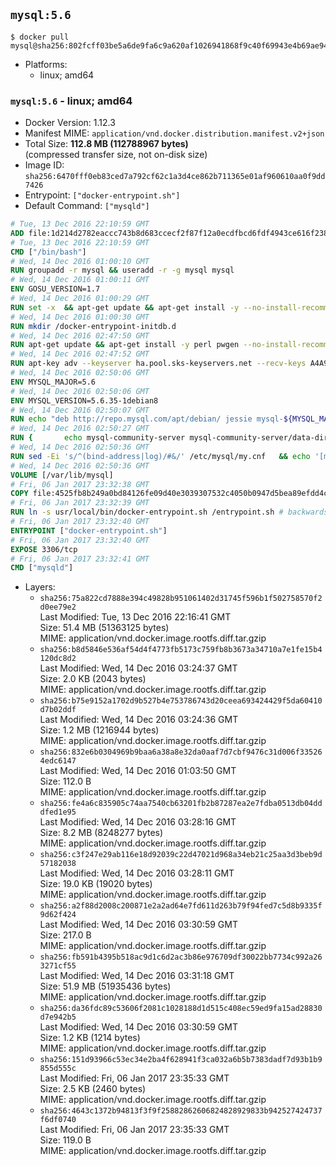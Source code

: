 ## `mysql:5.6`

```console
$ docker pull mysql@sha256:802fcff03be5a6de9fa6c9a620af1026941868f9c40f69943e4b69ae94aac267
```

-	Platforms:
	-	linux; amd64

### `mysql:5.6` - linux; amd64

-	Docker Version: 1.12.3
-	Manifest MIME: `application/vnd.docker.distribution.manifest.v2+json`
-	Total Size: **112.8 MB (112788967 bytes)**  
	(compressed transfer size, not on-disk size)
-	Image ID: `sha256:6470fff0eb83ced7a792cf62c1a3d4ce862b711365e01af960610aa0f9dd7426`
-	Entrypoint: `["docker-entrypoint.sh"]`
-	Default Command: `["mysqld"]`

```dockerfile
# Tue, 13 Dec 2016 22:10:59 GMT
ADD file:1d214d2782eaccc743b8d683ccecf2f87f12a0ecdfbcd6fdf4943ce616f23870 in / 
# Tue, 13 Dec 2016 22:10:59 GMT
CMD ["/bin/bash"]
# Wed, 14 Dec 2016 01:00:10 GMT
RUN groupadd -r mysql && useradd -r -g mysql mysql
# Wed, 14 Dec 2016 01:00:11 GMT
ENV GOSU_VERSION=1.7
# Wed, 14 Dec 2016 01:00:29 GMT
RUN set -x 	&& apt-get update && apt-get install -y --no-install-recommends ca-certificates wget && rm -rf /var/lib/apt/lists/* 	&& wget -O /usr/local/bin/gosu "https://github.com/tianon/gosu/releases/download/$GOSU_VERSION/gosu-$(dpkg --print-architecture)" 	&& wget -O /usr/local/bin/gosu.asc "https://github.com/tianon/gosu/releases/download/$GOSU_VERSION/gosu-$(dpkg --print-architecture).asc" 	&& export GNUPGHOME="$(mktemp -d)" 	&& gpg --keyserver ha.pool.sks-keyservers.net --recv-keys B42F6819007F00F88E364FD4036A9C25BF357DD4 	&& gpg --batch --verify /usr/local/bin/gosu.asc /usr/local/bin/gosu 	&& rm -r "$GNUPGHOME" /usr/local/bin/gosu.asc 	&& chmod +x /usr/local/bin/gosu 	&& gosu nobody true 	&& apt-get purge -y --auto-remove ca-certificates wget
# Wed, 14 Dec 2016 01:00:30 GMT
RUN mkdir /docker-entrypoint-initdb.d
# Wed, 14 Dec 2016 02:47:50 GMT
RUN apt-get update && apt-get install -y perl pwgen --no-install-recommends && rm -rf /var/lib/apt/lists/*
# Wed, 14 Dec 2016 02:47:52 GMT
RUN apt-key adv --keyserver ha.pool.sks-keyservers.net --recv-keys A4A9406876FCBD3C456770C88C718D3B5072E1F5
# Wed, 14 Dec 2016 02:50:06 GMT
ENV MYSQL_MAJOR=5.6
# Wed, 14 Dec 2016 02:50:06 GMT
ENV MYSQL_VERSION=5.6.35-1debian8
# Wed, 14 Dec 2016 02:50:07 GMT
RUN echo "deb http://repo.mysql.com/apt/debian/ jessie mysql-${MYSQL_MAJOR}" > /etc/apt/sources.list.d/mysql.list
# Wed, 14 Dec 2016 02:50:27 GMT
RUN { 		echo mysql-community-server mysql-community-server/data-dir select ''; 		echo mysql-community-server mysql-community-server/root-pass password ''; 		echo mysql-community-server mysql-community-server/re-root-pass password ''; 		echo mysql-community-server mysql-community-server/remove-test-db select false; 	} | debconf-set-selections 	&& apt-get update && apt-get install -y mysql-server="${MYSQL_VERSION}" && rm -rf /var/lib/apt/lists/* 	&& rm -rf /var/lib/mysql && mkdir -p /var/lib/mysql /var/run/mysqld 	&& chown -R mysql:mysql /var/lib/mysql /var/run/mysqld 	&& chmod 777 /var/run/mysqld
# Wed, 14 Dec 2016 02:50:36 GMT
RUN sed -Ei 's/^(bind-address|log)/#&/' /etc/mysql/my.cnf 	&& echo '[mysqld]\nskip-host-cache\nskip-name-resolve' > /etc/mysql/conf.d/docker.cnf
# Wed, 14 Dec 2016 02:50:36 GMT
VOLUME [/var/lib/mysql]
# Fri, 06 Jan 2017 23:32:38 GMT
COPY file:4525fb8b249a0bd84126fe09d40e3039307532c4050b0947d5bea89efdd4c1c9 in /usr/local/bin/ 
# Fri, 06 Jan 2017 23:32:39 GMT
RUN ln -s usr/local/bin/docker-entrypoint.sh /entrypoint.sh # backwards compat
# Fri, 06 Jan 2017 23:32:40 GMT
ENTRYPOINT ["docker-entrypoint.sh"]
# Fri, 06 Jan 2017 23:32:40 GMT
EXPOSE 3306/tcp
# Fri, 06 Jan 2017 23:32:41 GMT
CMD ["mysqld"]
```

-	Layers:
	-	`sha256:75a822cd7888e394c49828b951061402d31745f596b1f502758570f2d0ee79e2`  
		Last Modified: Tue, 13 Dec 2016 22:16:41 GMT  
		Size: 51.4 MB (51363125 bytes)  
		MIME: application/vnd.docker.image.rootfs.diff.tar.gzip
	-	`sha256:b8d5846e536af54d4f4773fb5173c759fb8b3673a34710a7e1fe15b4120dc8d2`  
		Last Modified: Wed, 14 Dec 2016 03:24:37 GMT  
		Size: 2.0 KB (2043 bytes)  
		MIME: application/vnd.docker.image.rootfs.diff.tar.gzip
	-	`sha256:b75e9152a1702d9b527b4e753786743d20ceea693424429f5da60410d7b02ddf`  
		Last Modified: Wed, 14 Dec 2016 03:24:36 GMT  
		Size: 1.2 MB (1216944 bytes)  
		MIME: application/vnd.docker.image.rootfs.diff.tar.gzip
	-	`sha256:832e6b0304969b9baa6a38a8e32da0aaf7d7cbf9476c31d006f335264edc6147`  
		Last Modified: Wed, 14 Dec 2016 01:03:50 GMT  
		Size: 112.0 B  
		MIME: application/vnd.docker.image.rootfs.diff.tar.gzip
	-	`sha256:fe4a6c835905c74aa7540cb63201fb2b87287ea2e7fdba0513db04dddfed1e95`  
		Last Modified: Wed, 14 Dec 2016 03:28:16 GMT  
		Size: 8.2 MB (8248277 bytes)  
		MIME: application/vnd.docker.image.rootfs.diff.tar.gzip
	-	`sha256:c3f247e29ab116e18d92039c22d47021d968a34eb21c25aa3d3beb9d57182038`  
		Last Modified: Wed, 14 Dec 2016 03:28:11 GMT  
		Size: 19.0 KB (19020 bytes)  
		MIME: application/vnd.docker.image.rootfs.diff.tar.gzip
	-	`sha256:a2f88d2008c200871e2a2ad64e7fd611d263b79f94fed7c5d8b9335f9d62f424`  
		Last Modified: Wed, 14 Dec 2016 03:30:59 GMT  
		Size: 217.0 B  
		MIME: application/vnd.docker.image.rootfs.diff.tar.gzip
	-	`sha256:fb591b4395b518ac9d1c6d2ac3b86e976709df30022bb7734c992a263271cf55`  
		Last Modified: Wed, 14 Dec 2016 03:31:18 GMT  
		Size: 51.9 MB (51935436 bytes)  
		MIME: application/vnd.docker.image.rootfs.diff.tar.gzip
	-	`sha256:da36fdc89c53606f2081c1028188d1d515c408ec59ed9fa15ad28830d7e942b5`  
		Last Modified: Wed, 14 Dec 2016 03:30:59 GMT  
		Size: 1.2 KB (1214 bytes)  
		MIME: application/vnd.docker.image.rootfs.diff.tar.gzip
	-	`sha256:151d93966c53ec34e2ba4f628941f3ca032a6b5b7383dadf7d93b1b9855d555c`  
		Last Modified: Fri, 06 Jan 2017 23:35:33 GMT  
		Size: 2.5 KB (2460 bytes)  
		MIME: application/vnd.docker.image.rootfs.diff.tar.gzip
	-	`sha256:4643c1372b94813f3f9f25882862606824828929833b942527424737f6df0740`  
		Last Modified: Fri, 06 Jan 2017 23:35:33 GMT  
		Size: 119.0 B  
		MIME: application/vnd.docker.image.rootfs.diff.tar.gzip
